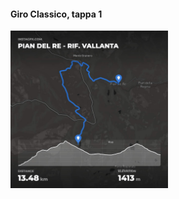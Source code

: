 #### Giro Classico, tappa 1

<img src="slides/hiking/images/instagpx.com-tappa1-orig.jpg" width="50%" />


<aside class="notes">
</aside>
